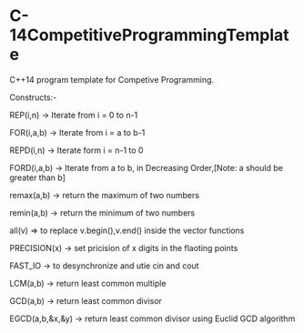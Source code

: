 # C-14CompetitiveProgrammingTemplate

C++14 program template for Competive Programming.



Constructs:-



REP(i,n) -> Iterate from i = 0 to n-1

FOR(i,a,b) -> Iterate from i = a to b-1

REPD(i,n) -> Iterate form i = n-1 to 0

FORD(i,a,b) -> Iterate from a to b, in Decreasing Order,[Note: a should be greater than b]

remax(a,b) -> return the maximum of two numbers

remin(a,b) -> return the minimum of two numbers

all(v) => to replace v.begin(),v.end() inside the vector functions

PRECISION(x) -> set pricision of x digits in the flaoting points

FAST_IO -> to desynchronize and utie cin and cout

LCM(a,b) -> return least common multiple

GCD(a,b) -> return least common divisor

EGCD(a,b,&x,&y) -> return least common divisor using Euclid GCD algorithm
